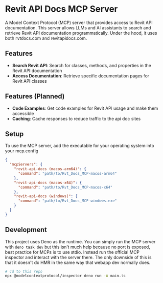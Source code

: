 # Revit API Docs MCP Server

A Model Context Protocol (MCP) server that provides access to Revit API
documentation. This server allows LLMs and AI assistants to search and retrieve
Revit API documentation programmatically. Under the hood, it uses both rvtdocs.com and revitapidocs.com. 

## Features

- **Search Revit API**: Search for classes, methods, and properties in the Revit
  API documentation
- **Access Documentation**: Retrieve specific documentation pages for Revit API
  classes

## Features (Planned)

- **Code Examples**: Get code examples for Revit API usage and make them accessible
- **Caching**: Cache responses to reduce traffic to the api doc sites

## Setup

To use the MCP server, add the executable for your operating system into your mcp.config

```json
{
  "mcpServers": {
    "revit-api-docs (macos-arm64)": {
      "command": "path/to/Rvt_Docs_MCP-macos-arm64"
    },
    "revit-api-docs (macos-x64)": {
      "command": "path/to/Rvt_Docs_MCP-macos-x64"
    },
    "revit-api-docs (windows)": {
      "command": "path/to/Rvt_Docs_MCP-windows.exe"
    }
  }
}
```

## Development

This project uses Deno as the runtime. You can simply run the MCP server with `deno task dev` but 
this isn't much help because no port is exposed, best practice for MCPs is to use stdio. Instead 
run the official MCP inspector and interact with the server there. The only downside of this is that it 
doesn't do HMR in the same way that webapp dev normally does.

```bash
# cd to this repo
npx @modelcontextprotocol/inspector deno run -A main.ts
```
